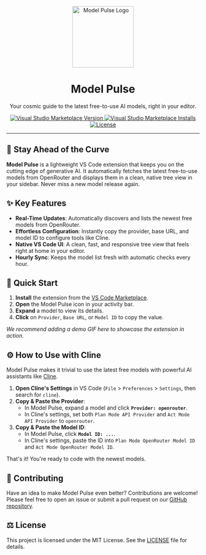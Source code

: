 <div align="center">

<a href="https://marketplace.visualstudio.com/items?itemName=lofcz.model-pulse"><picture>
<img alt="Model Pulse Logo" src="https://github.com/user-attachments/assets/a080d0b7-a5c1-4043-816b-c9bc94c872fa" width="160px">
</picture></a>

<h1 align="center">Model Pulse</h1>

<p>
Your cosmic guide to the latest free-to-use AI models, right in your editor.
</p>

<!-- Badges -->
<p>
  <a href="https://marketplace.visualstudio.com/items?itemName=lofcz.model-pulse">
    <img alt="Visual Studio Marketplace Version" src="https://img.shields.io/visual-studio-marketplace/v/lofcz.model-pulse?style=for-the-badge&label=Version&color=5865F2">
  </a>
  <a href="https://marketplace.visualstudio.com/items?itemName=lofcz.model-pulse">
    <img alt="Visual Studio Marketplace Installs" src="https://img.shields.io/visual-studio-marketplace/i/lofcz.model-pulse?style=for-the-badge&color=57F287">
  </a>
  <a href="https://github.com/lofcz/model-pulse/blob/main/LICENSE">
    <img alt="License" src="https://img.shields.io/github/license/lofcz/model-pulse?style=for-the-badge&color=orange">
  </a>
</p>

</div>

---

## 🔮 Stay Ahead of the Curve

**Model Pulse** is a lightweight VS Code extension that keeps you on the cutting edge of generative AI. It automatically fetches the latest free-to-use models from OpenRouter and displays them in a clean, native tree view in your sidebar. Never miss a new model release again.

## ✨ Key Features

- **Real-Time Updates**: Automatically discovers and lists the newest free models from OpenRouter.
- **Effortless Configuration**: Instantly copy the provider, base URL, and model ID to configure tools like Cline.
- **Native VS Code UI**: A clean, fast, and responsive tree view that feels right at home in your editor.
- **Hourly Sync**: Keeps the model list fresh with automatic checks every hour.

## 🚀 Quick Start

1. **Install** the extension from the [VS Code Marketplace](https://marketplace.visualstudio.com/items?itemName=lofcz.model-pulse).
2. **Open** the Model Pulse icon in your activity bar.
3. **Expand** a model to view its details.
4. **Click** on `Provider`, `Base URL`, or `Model ID` to copy the value.

*We recommend adding a demo GIF here to showcase the extension in action.*

## ⚙️ How to Use with Cline

Model Pulse makes it trivial to use the latest free models with powerful AI assistants like [Cline](https://marketplace.visualstudio.com/items?itemName=saoudrizwan.claude-dev).

1. **Open Cline's Settings** in VS Code (`File` > `Preferences` > `Settings`, then search for `cline`).
2. **Copy & Paste the Provider**:
    - In Model Pulse, expand a model and click **`Provider: openrouter`**.
    - In Cline's settings, set both `Plan Mode API Provider` and `Act Mode API Provider` to `openrouter`.
3. **Copy & Paste the Model ID**:
    - In Model Pulse, click **`Model ID: ...`**.
    - In Cline's settings, paste the ID into `Plan Mode OpenRouter Model ID` and `Act Mode OpenRouter Model ID`.

That's it! You're ready to code with the newest models.

## 🤝 Contributing

Have an idea to make Model Pulse even better? Contributions are welcome! Please feel free to open an issue or submit a pull request on our [GitHub repository](https://github.com/lofcz/model-pulse).

## ⚖️ License

This project is licensed under the MIT License. See the [LICENSE](LICENSE) file for details.
